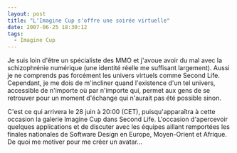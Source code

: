 ```yaml
---
layout: post
title: "L'Imagine Cup s'offre une soirée virtuelle"
date: 2007-06-25 18:30:12
tags:
  - Imagine Cup
---
```


Je suis loin d'être un spécialiste des MMO et j'avoue avoir du mal avec la schizophrénie numérique (une identité réelle me suffisant largement). Aussi je ne comprends pas forcément les univers virtuels comme Second Life. Cependant, je me dois de m'incliner quand l'existence d'un tel univers, accessible de n'importe où par n'importe qui, permet aux gens de se retrouver pour un moment d'échange qui n'aurait pas été possible sinon.

C'est ce qui arrivera le 28 juin à 20:00 (CET), puisqu'apparaîtra à cette occasion la galerie Imagine Cup dans Second Life. L'occasion d'apercevoir quelques applications et de discuter avec les équipes aillant remportées les finales nationales de Software Design en Europe, Moyen-Orient et Afrique. De quoi me motiver pour me créer un avatar…